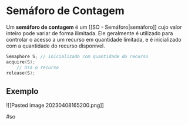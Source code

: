 
# Semáforo de Contagem

Um **semáforo de contagem** é um [[SO - Semáforo|semáforo]] cujo valor inteiro pode variar de forma ilimitada. Ele geralmente é utilizado para controlar o acesso a um recurso em quantidade limitada, e é inicializado com a quantidade do recurso disponível.

```c
Semaphore S; // inicializado com quantidade do recurso
acquire(S);
	// Usa o recurso
release(S);
```

## Exemplo

![[Pasted image 20230408165200.png]]

#so

